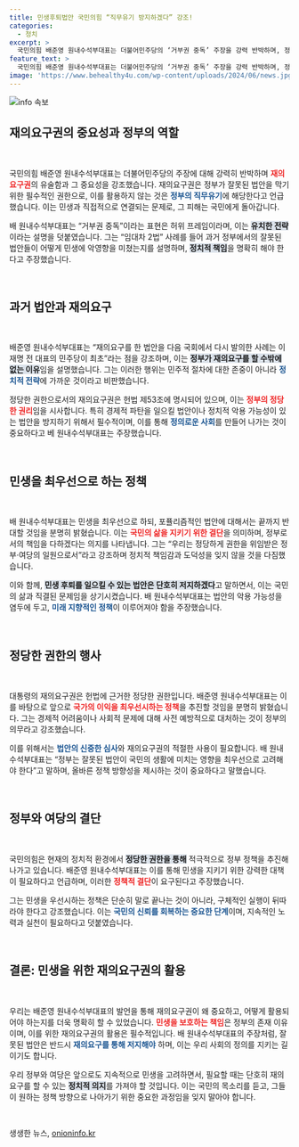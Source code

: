 ```yaml
---
title: 민생후퇴법안 국민의힘 “직무유기 방지하겠다” 강조!
categories:
  - 정치
excerpt: >
  국민의힘 배준영 원내수석부대표는 더불어민주당의 ‘거부권 중독’ 주장을 강력 반박하며, 정부의 재의요구권 행사를 정당화했습니다. 그는 민생을 위한 법안 보호의 중요성을 강조하며, 유치한 정치 프레임에 맞서 싸울 것이라 밝혔습니다.
feature_text: >
  국민의힘 배준영 원내수석부대표는 더불어민주당의 ‘거부권 중독’ 주장을 강력 반박하며, 정부의 재의요구권 행사를 정당화했습니다. 그는 민생을 위한 법안 보호의 중요성을 강조하며, 유치한 정치 프레임에 맞서 싸울 것이라 밝혔습니다.
image: 'https://www.behealthy4u.com/wp-content/uploads/2024/06/news.jpg'
---
```


<p><img src="https://www.behealthy4u.com/wp-content/uploads/2024/06/news.jpg" alt="info 속보" /></p>

<h2 data-ke-size="size26">재의요구권의 중요성과 정부의 역할</h2>

<p data-ke-size="size16">&nbsp;</p>

<p>국민의힘 배준영 원내수석부대표는 더불어민주당의 주장에 대해 강력히 반박하며 <b><span style="color: #ee2323;">재의요구권</span></b>의 유술함과 그 중요성을 강조했습니다. 재의요구권은 정부가 잘못된 법안을 막기 위한 필수적인 권한으로, 이를 활용하지 않는 것은 <b><span style="color: #1a5490;">정부의 직무유기</span></b>에 해당한다고 언급했습니다. 이는 민생과 직접적으로 연결되는 문제로, 그 피해는 국민에게 돌아갑니다.</p>

<p>배 원내수석부대표는 “거부권 중독”이라는 표현은 허위 프레임이라며, 이는 <b><span style="background-color: #21538527;">유치한 전략</span></b>이라는 설명을 덧붙였습니다. 그는 “임대차 2법” 사례를 들어 과거 정부에서의 잘못된 법안들이 어떻게 민생에 악영향을 미쳤는지를 설명하며, <b><span style="background-color: #21538527;">정치적 책임</span></b>을 명확히 해야 한다고 주장했습니다.</p>

<p data-ke-size="size16">&nbsp;</p>

<h2 data-ke-size="size26">과거 법안과 재의요구</h2>

<p data-ke-size="size16">&nbsp;</p>

<p>배준영 원내수석부대표는 “재의요구를 한 법안을 다음 국회에서 다시 발의한 사례는 이재명 전 대표의 민주당이 최초”라는 점을 강조하며, 이는 <b><span style="background-color: #21538527;">정부가 재의요구를 할 수밖에 없는 이유</span></b>임을 설명했습니다. 그는 이러한 행위는 민주적 절차에 대한 존중이 아니라 <b><span style="color: #1a5490;">정치적 전략</span></b>에 가까운 것이라고 비판했습니다.</p>

<p>정당한 권한으로서의 재의요구권은 헌법 제53조에 명시되어 있으며, 이는 <b><span style="color: #ee2323;">정부의 정당한 권리</span></b>임을 시사합니다. 특히 경제적 파탄을 일으킬 법안이나 정치적 악용 가능성이 있는 법안을 방지하기 위해서 필수적이며, 이를 통해 <b><span style="color: #1a5490;">정의로운 사회</span></b>를 만들어 나가는 것이 중요하다고 베 원내수석부대표는 주장했습니다.</p>

<p data-ke-size="size16">&nbsp;</p>

<h2 data-ke-size="size26">민생을 최우선으로 하는 정책</h2>

<p data-ke-size="size16">&nbsp;</p>

<p>배 원내수석부대표는 민생을 최우선으로 하되, 포퓰리즘적인 법안에 대해서는 끝까지 반대할 것임을 분명히 밝혔습니다. 이는 <b><span style="color: #ee2323;">국민의 삶을 지키기 위한 결단</span></b>을 의미하며, 정부로서의 책임을 다하겠다는 의지를 나타냅니다. 그는 “우리는 정당하게 권한을 위임받은 정부·여당의 일원으로서”라고 강조하며 정치적 책임감과 도덕성을 잊지 않을 것을 다짐했습니다.</p>

<p>이와 함께, <b><span style="background-color: #21538527;">민생 후퇴를 일으킬 수 있는 법안은 단호히 저지하겠다</span></b>고 말하면서, 이는 국민의 삶과 직결된 문제임을 상기시켰습니다. 배 원내수석부대표는 법안의 악용 가능성을 염두에 두고, <b><span style="color: #1a5490;">미래 지향적인 정책</span></b>이 이루어져야 함을 주장했습니다.</p>

<p data-ke-size="size16">&nbsp;</p>

<h2 data-ke-size="size26">정당한 권한의 행사</h2>

<p data-ke-size="size16">&nbsp;</p>

<p>대통령의 재의요구권은 헌법에 근거한 정당한 권한입니다. 배준영 원내수석부대표는 이를 바탕으로 앞으로 <b><span style="color: #ee2323;">국가의 이익을 최우선시하는 정책</span></b>을 추진할 것임을 분명히 밝혔습니다. 그는 경제적 어려움이나 사회적 문제에 대해 사전 예방적으로 대처하는 것이 정부의 의무라고 강조했습니다.</p>

<p>이를 위해서는 <b><span style="color: #1a5490;">법안의 신중한 심사</span></b>와 재의요구권의 적절한 사용이 필요합니다. 배 원내수석부대표는 “정부는 잘못된 법안이 국민의 생활에 미치는 영향을 최우선으로 고려해야 한다”고 말하며, 올바른 정책 방향성을 제시하는 것이 중요하다고 말했습니다.</p>

<p data-ke-size="size16">&nbsp;</p>

<h2 data-ke-size="size26">정부와 여당의 결단</h2>

<p data-ke-size="size16">&nbsp;</p>

<p>국민의힘은 현재의 정치적 환경에서 <b><span style="background-color: #21538527;">정당한 권한을 통해</span></b> 적극적으로 정부 정책을 추진해 나가고 있습니다. 배준영 원내수석부대표는 이를 통해 민생을 지키기 위한 강력한 대책이 필요하다고 언급하며, 이러한 <b><span style="color: #ee2323;">정책적 결단</span></b>이 요구된다고 주장했습니다.</p>

<p>그는 민생을 우선시하는 정책은 단순히 말로 끝나는 것이 아니라, 구체적인 실행이 뒤따라야 한다고 강조했습니다. 이는 <b><span style="color: #1a5490;">국민의 신뢰를 회복하는 중요한 단계</span></b>이며, 지속적인 노력과 실천이 필요하다고 덧붙였습니다.</p>

<p data-ke-size="size16">&nbsp;</p>

<h2 data-ke-size="size26">결론: 민생을 위한 재의요구권의 활용</h2>

<p data-ke-size="size16">&nbsp;</p>

<p>우리는 배준영 원내수석부대표의 발언을 통해 재의요구권이 왜 중요하고, 어떻게 활용되어야 하는지를 더욱 명확히 할 수 있었습니다. <b><span style="color: #ee2323;">민생을 보호하는 책임</span></b>은 정부의 존재 이유이며, 이를 위한 재의요구권의 활용은 필수적입니다. 배 원내수석부대표의 주장처럼, 잘못된 법안은 반드시 <b><span style="color: #1a5490;">재의요구를 통해 저지해야</span></b> 하며, 이는 우리 사회의 정의를 지키는 길이기도 합니다.</p>

<p>우리 정부와 여당은 앞으로도 지속적으로 민생을 고려하면서, 필요할 때는 단호히 재의요구를 할 수 있는 <b><span style="background-color: #21538527;">정치적 의지</span></b>를 가져야 할 것입니다. 이는 국민의 목소리를 듣고, 그들이 원하는 정책 방향으로 나아가기 위한 중요한 과정임을 잊지 말아야 합니다. </p>

<p data-ke-size="size16">&nbsp;</p>
생생한 뉴스, <a href="https://onioninfo.kr" rel="dofollow">onioninfo.kr</a>


